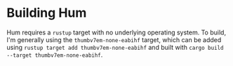 # Building Hum

Hum requires a `rustup` target with no underlying operating system.
To build, I'm generally using the `thumbv7em-none-eabihf` target, which can be added using `rustup target add thumbv7em-none-eabihf` and built with `cargo build --target thumbv7em-none-eabihf`. 